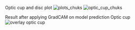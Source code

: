 Optic cup and disc plot 
![plots_chuks](https://github.com/user-attachments/assets/1a8b28e9-cd20-4b4c-b5a3-6dbfd55573a4)
![optic_cup_chuks](https://github.com/user-attachments/assets/33393519-90ad-4a45-b480-c37e88c920d2)


Result after applying GradCAM on model prediction Optic cup
![overlay optic cup](https://github.com/user-attachments/assets/26fffeb3-ad59-42bb-8f55-29356750d133)
